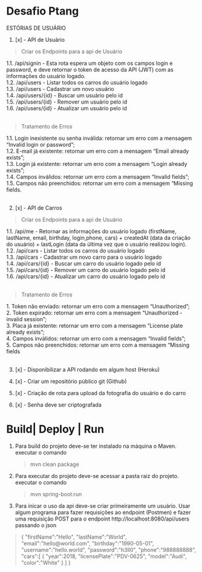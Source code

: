 # Desafio Ptang

ESTÓRIAS DE USUÁRIO

1. [x] - API de Usuário

  <blockquote>Criar os Endpoints para a api de Usuário</blockquote>
            1.1. /api/signin - Esta rota espera um objeto com os campos login e password, e deve retornar o token
                 de acesso da API (JWT) com as informações do usuário logado.
            <br>1.2. /api/users - Listar todos os carros do usuário logado 
            <br>1.3. /api/users - Cadastrar um novo usuário
            <br>1.4. /api/users/{id} - Buscar um usuário pelo id
            <br>1.5. /api/users/{id} - Remover um usuário pelo id
            <br>1.6. /api/users/{id} - Atualizar um usuário pelo id <br><br>

  <blockquote>Tratamento de Erros</blockquote>
            1.1. Login inexistente ou senha inválida: retornar um erro com a mensagem “Invalid login or password”;
            <br>1.2. E-mail já existente: retornar um erro com a mensagem “Email already exists”;
            <br>1.3. Login já existente: retornar um erro com a mensagem “Login already exists”;
            <br>1.4. Campos inválidos: retornar um erro com a mensagem “Invalid fields”;
            <br>1.5. Campos não preenchidos: retornar um erro com a mensagem “Missing fields.<br><br>


2. [x] - API de Carros

  <blockquote>Criar os Endpoints para a api de Usuário</blockquote>
            1.1. /api/me - Retornar as informações do usuário logado (firstName, lastName, email, birthday,
                 login,phone, cars) + createdAt (data da criação do usuário) + lastLogin (data da última vez 
                 que o usuário realizou login).
            <br>1.2. /api/cars - Listar todos os carros do usuário logado 
            <br>1.3. /api/cars - Cadastrar um novo carro para o usuário logado 
            <br>1.4. /api/cars/{id} - Buscar um carro do usuário logado pelo id 
            <br>1.5. /api/cars/{id} - Remover um carro do usuário logado pelo id 
            <br>1.6. /api/cars/{id} - Atualizar um carro do usuário logado pelo id<br><br>

  <blockquote>Tratamento de Erros</blockquote>
            1. Token não enviado: retornar um erro com a mensagem “Unauthorized”;
            <br>2. Token expirado: retornar um erro com a mensagem “Unauthorized - invalid session”;
            <br>3. Placa já existente: retornar um erro com a mensagem “License plate already exists”;
            <br>4. Campos inválidos: retornar um erro com a mensagem “Invalid fields”;
            <br>5. Campos não preenchidos: retornar um erro com a mensagem “Missing fields<br><br>




3. [x] - Disponibilizar a API rodando em algum host (Heroku)<br>

4. [x] - Criar um repositório público git (Github)<br>

5. [x] - Criação de rota para upload da fotografia do usuário e do carro<br>

6. [x] - Senha deve ser criptografada



# Build| Deploy | Run

1. Para build do projeto deve-se ter instalado na máquina o Maven.
  executar o comando <blockquote>mvn clean package</blockquote>
  
2. Para executar do projeto deve-se acessar a pasta raiz do projeto.
  executar o comando <blockquote>mvn spring-boot:run</blockquote>
  
3. Para inicar o uso da api deve-se criar primeiramente um usuário.
  Usar algum programa para fazer requisições ao endpoint (Postmen) e fazer uma requisição POST para o endpoint 
  http://localhost:8080/api/users passando o json
  <blockquote>
    {
       "firstName":"Hello",
       "lastName":"World",
       "email":"hello@world.com",
       "birthday":"1990-05-01",
       "username":"hello.world",
       "password":"h3ll0",
       "phone":"988888888",
       "cars":[
          {
             "year":2018,
             "licensePlate":"PDV-0625",
             "model":"Audi",
             "color":"White"
          }
       ]
    }
  </blockquote>
